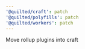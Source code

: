 ```yaml
---
'@quilted/craft': patch
'@quilted/polyfills': patch
'@quilted/workers': patch
---
```


Move rollup plugins into craft
